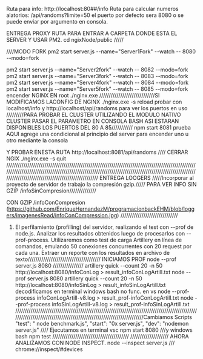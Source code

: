 Ruta para info: http://localhost:80##/info
Ruta para calcular numeros alatorios: /api/randoms?limite=50
el puerto por defecto sera 8080 o se puede enviar por argumento en consola.

ENTREGA PROXY
RUTA PARA ENTRAR A CARPETA DONDE ESTA EL SERVER Y USAR PM2.
cd ngixNode/public
/////

////MODO FORK
pm2 start server.js --name="Server1Fork" --watch -- 8080 --modo=fork

pm2 start server.js --name="Server2fork" --watch -- 8082 --modo=fork
pm2 start server.js --name="Server3fork" --watch -- 8083 --modo=fork
pm2 start server.js --name="Server4fork" --watch -- 8084 --modo=fork
pm2 start server.js --name="Server5fork" --watch -- 8085 --modo=fork
encender NGINX EN root
./nginx.exe
/////////////////////////////SI MODIFICAMOS LACONFIG DE NGINX ./nginx.exe -s reload
probar con localhost/info y http://localhost/api/randoms para ver los puertos en uso
/////////PARA PROBAR EL CLUSTER UTILIZANDO EL MODULO NATIVO CLUSTER PASAR EL PARAMETRO EN CONSOLA BASH
ASI ESTARAN DISPONIBLES LOS PUERTOS DEL 80 A 85///////////
npm start 8081 prueba
AQUI agrege una condicional al principio del server para encender uno u otro mediante la consola

Y PROBAR ENESTA RUTA
http://localhost:8081/api/randoms
////
CERRAR NGIX ./nginx.exe -s quit
//////////////////////////////////////////////////////////////////////////////////////////////////////////////////////////////////////////////////////////////////////////////////////////////////////////////////////////////////////////////////////
ENTREGA LOOGERS
/////Incorporar al proyecto de servidor de trabajo la compresión gzip./////
PARA VER INFO SIN GZIP
/infoSinCompresion//////////////

CON GZIP
/infoConCompresion
(https://github.com/EnriqueHernandezM/programacionbackEHM/blob/loggers/imagenesRead/infoConCompression.jpg)
//////////////////////////////

1. El perfilamiento (profilling) del servidor, realizando el test con --prof de node.js. Analizar los resultados obtenidos luego de procesarlos con --prof-process.
   Utilizaremos como test de carga Artillery en línea de comandos, emulando 50 conexiones concurrentes con 20 request por cada una. Extraer un reporte con los resultados en archivo de texto//////////////////////////////////////
   INICIAMOS PROF
   node --prof server.js 8080
   ////////////////
   artillery quick --count 20 -n 50 http://localhost:8080/infoConLog > result_infoConLogArtill.txt
   node --prof server.js 8080
   artillery quick --count 20 -n 50 http://localhost:8080/infoSinLog > result_infoSinLogArtill.txt
   decodificamos en terminal windows bash no func. en vs
   node --prof-process infoConLogArtill-v8.log > result_prof-infoConLogArtill.txt
   node --prof-process infoSinLogArtill-v8.log > result_prof-infoSinLogArtill.txt
   //////////////////////////////////////////////////////////////////////////////////////////////////////////////////////////////////////////////////////////////////Cambiamos Scripts
   "test": " node benchmark.js",
   "start": "0x server.js",
   "dev": "nodemon server.js"
   //// Ejecutamos en terminal vsc
   npm start 8080
   ///y windows bash
   npm test
   ////////////////////////////////////////
   ////////////////////
   AHORA ANALIZAMOS CON NODE INSPECT.
   node --inspect server.js
   ///
   chrome://inspect/#devices
